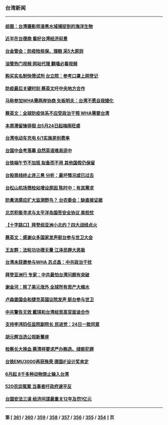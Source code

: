 ### 台湾新闻
---
#### [组图：台湾摄影师漆黑水域捕捉到的海洋生物](../../pages/ncid1349361/n13742680.md?05231245) 
#### [近半在台德商 看好台湾经济前景](../../pages/ncid1349361/n13742790.md?05231245) 
#### [台金管会：防疫险核保、理赔 采5大原则](../../pages/ncid1349361/n13742919.md?05231245) 
#### [油管热门视频 网站代理 翻墙必看视频](http://209.222.30.114:81/youtube.html?05231245)
#### [购买实名制快筛试剂 台立院：参考口罩上网登记](../../pages/ncid1349361/n13742920.md?05231245) 
#### [防疫最后关键时刻 蔡英文吁中央地方合作](../../pages/ncid1349361/n13742921.md?05231245) 
#### [马称参加WHA需两岸协商 矢板明夫：台湾不愿自我矮化](../../pages/ncid1349361/n13742922.md?05231245) 
#### [蔡英文：全球防疫体系不应受政治干预 WHA需要台湾](../../pages/ncid1349361/n13742923.md?05231245) 
#### [本周滞留锋徘徊 台5月24日起梅雨旺盛](../../pages/ncid1349361/n13742895.md?05231245) 
#### [台湾电动车充电 6/1实施差别费率](../../pages/ncid1349361/n13742898.md?05231245) 
#### [台国中会考落幕 自然英语难易适中](../../pages/ncid1349361/n13742899.md?05231245) 
#### [台铁端午节不加班 拟备而不用 其他国假仍保留](../../pages/ncid1349361/n13742901.md?05231245) 
#### [台股周线终止连三黑 分析：最坏情况或已过去](../../pages/ncid1349361/n13742843.md?05231245) 
#### [台松山机场筛检站增设原因 陈时中：有其需求](../../pages/ncid1349361/n13742826.md?05231245) 
#### [防禽流感应扩大监测野鸟？ 台农委会：缺直接证据](../../pages/ncid1349361/n13742827.md?05231245) 
#### [北京积极寻求与太平洋岛国签安全协议 美担忧](../../pages/ncid1349361/n13742363.md?05231245) 
#### [【十字路口】拜登组亚洲小北约？四大战线点火](../../pages/ncid1349361/n13742212.md?05231245) 
#### [蔡英文：感谢众多国家发声挺台参与世卫大会](../../pages/ncid1349361/n13742261.md?05231245) 
#### [王友群：法轮功功德无量 江泽民罪大恶极](../../pages/ncid1349361/n13741673.md?05231245) 
#### [台湾未获邀参与WHA 苏贞昌：中共政治干扰](../../pages/ncid1349361/n13742103.md?05231245) 
#### [拜登亚洲行 专家：中共最怕台湾问题有突破](../../pages/ncid1349361/n13742095.md?05231245) 
#### [谢金河：除了美元涨外 全球所有资产大缩水](../../pages/ncid1349361/n13742038.md?05231245) 
#### [卢森堡国会和捷克英国议院发声 挺台参与世卫](../../pages/ncid1349361/n13741969.md?05231245) 
#### [中共警告无效 戴琪和台湾经贸高官面谈合作](../../pages/ncid1349361/n13741718.md?05231245) 
#### [支持李鸿钧任监院副院长 民进党：24日一致同意](../../pages/ncid1349361/n13741703.md?05231245) 
#### [胡元辉当选公视新董座](../../pages/ncid1349361/n13741700.md?05231245) 
#### [检察长大换血 蔡清祥要求严办贿选、绿能犯罪](../../pages/ncid1349361/n13741684.md?05231245) 
#### [台铁EMU3000再获殊荣 德国iF设计奖肯定](../../pages/ncid1349361/n13741683.md?05231245) 
#### [6月起 8千多种动物禁止输入台湾](../../pages/ncid1349361/n13741692.md?05231245) 
#### [520农运冤案 当事者吁政府速平反](../../pages/ncid1349361/n13741688.md?05231245) 
#### [台国安法三读 经济间谍最重关12年及罚1亿元](../../pages/ncid1349361/n13741583.md?05231245) 

---
#### 第 [ [361](./361.md?05231245) / [360](./360.md?05231245) / [359](./359.md?05231245) / [358](./358.md?05231245) / [357](./357.md?05231245) / [356](./356.md?05231245) / [355](./355.md?05231245) / [354](./354.md?05231245) ] 页
